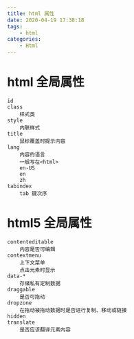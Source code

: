 ```yaml
---
title: html 属性
date: 2020-04-19 17:38:18
tags:
	- html
categories:
	- Html
---
```




# html 全局属性
    id
    class
        样式类
    style
        内联样式
    title
        鼠标覆盖时提示内容
    lang
        内容的语言
        一般写在<html>
        en-US
        en
        zh
    tabindex
        tab 键次序



# html5 全局属性
	contenteditable
		内容是否可编辑
	contextmenu
		上下文菜单
		点击元素时显示
	data-*
		存储私有定制数据
	draggable
		是否可拖动
	dropzone
		在拖动被拖动数据时是否进行复制、移动或链接
	hidden
	translate
		是否应该翻译元素内容